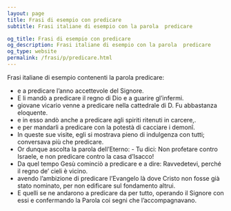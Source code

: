 ```yaml
---
layout: page
title: Frasi di esempio con predicare 
subtitle: Frasi italiane di esempio con la parola  predicare

og_title: Frasi di esempio con predicare 
og_description: Frasi italiane di esempio con la parola  predicare
og_type: website
permalink: /frasi/p/predicare.html
---
```


Frasi italiane di esempio contenenti la parola predicare:


- e a predicare l’anno accettevole del Signore.
- E li mandò a predicare il regno di Dio e a guarire gl’infermi.
- giovane vicario venne a predicare nella cattedrale di D. Fu abbastanza eloquente.
- e in esso andò anche a predicare agli spiriti ritenuti in carcere,.
- e per mandarli a predicare con la potestà di cacciare i demonî.
- In queste sue visite, egli si mostrava pieno di indulgenza con tutti; conversava più che predicare.
- Or dunque ascolta la parola dell’Eterno: - Tu dici: Non profetare contro Israele, e non predicare contro la casa d’Isacco!
- Da quel tempo Gesù cominciò a predicare e a dire: Ravvedetevi, perché il regno de’ cieli è vicino.
- avendo l’ambizione di predicare l’Evangelo là dove Cristo non fosse già stato nominato, per non edificare sul fondamento altrui.
- E quelli se ne andarono a predicare da per tutto, operando il Signore con essi e confermando la Parola coi segni che l’accompagnavano.
